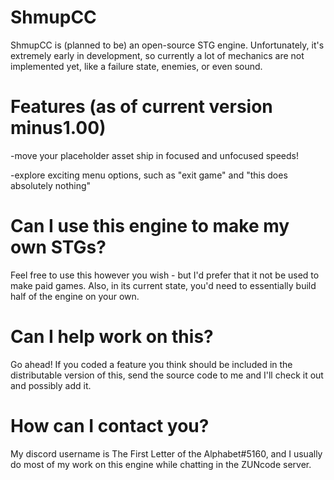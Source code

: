 # ShmupCC
ShmupCC is (planned to be) an open-source STG engine. Unfortunately, it's extremely early in development, so currently a lot of mechanics are not implemented yet, like a failure state, enemies, or even sound.



# Features (as of current version minus1.00)
-move your placeholder asset ship in focused and unfocused speeds!

-explore exciting menu options, such as "exit game" and "this does absolutely nothing"

# Can I use this engine to make my own STGs?
Feel free to use this however you wish - but I'd prefer that it not be used to make paid games. Also, in its current state, you'd need to essentially build half of the engine on your own.

# Can I help work on this?
Go ahead! If you coded a feature you think should be included in the distributable version of this, send the source code to me and I'll check it out and possibly add it.

# How can I contact you?
My discord username is The First Letter of the Alphabet#5160, and I usually do most of my work on this engine while chatting in the ZUNcode server.
